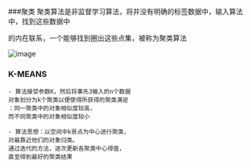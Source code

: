 ###聚类
聚类算法是非监督学习算法，将并没有明确的标签数据中，输入算法中，找到这些数据中

的内在联系，一个能够找到圈出这些点集，被称为聚类算法

![image](https://github.com/jccjd/Coursera-Machine-Learning/blob/master/week8/image/聚类1.PNG?raw=true)


### K-MEANS
    - 算法接受参数K，然后将事先3输入的n个数据
    对象划分为k个聚类以便使得所获得的聚类满足
    ：同一聚类中的对象相似度较高，
    而不同聚类中的对象相似度较小
    
    - 算法思想：以空间中k哥点为中心进行聚类，
    对最靠近他们的对象归类。
    通过迭代的方法，逐次更新各聚类中心得值，
    直至得到最好的聚类结果